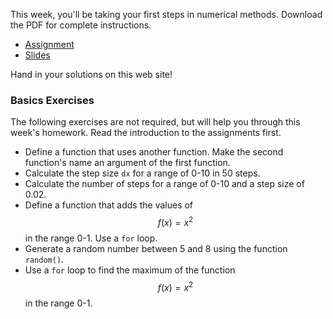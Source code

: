 This week, you'll be taking your first steps in numerical methods. Download the
PDF for complete instructions.

* [Assignment](Lecture_4_Assignments_UvA.pdf)
* [Slides](Lecture_4_slides.pdf)

Hand in your solutions on this web site!

### Basics Exercises

The following exercises are not required, but will help you through this week's homework. Read the introduction to the assignments first.

* Define a function that uses another function. Make the second function's name an argument of the first function.
* Calculate the step size `dx` for a range of 0-10 in 50 steps.
* Calculate the number of steps for a range of 0-10 and a step size of 0.02.
* Define a function that adds the values of $$f(x)=x^2$$ in the range 0-1. Use a `for` loop.
* Generate a random number between 5 and 8 using the function `random()`.
* Use a `for` loop to find the maximum of the function $$f(x)=x^2$$ in the range 0-1.
